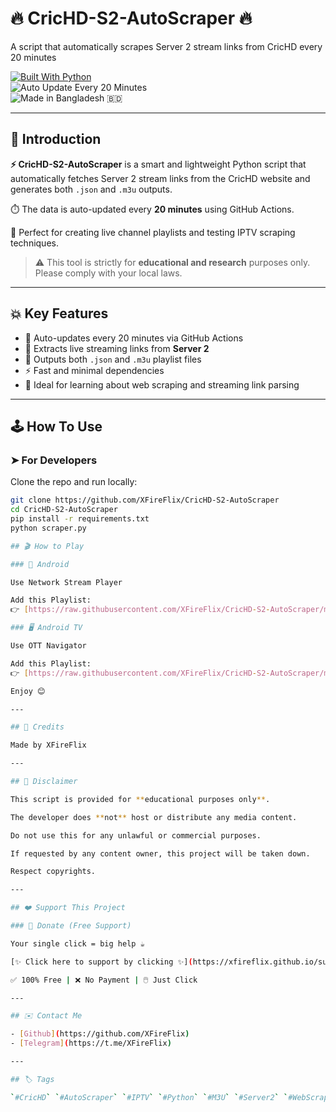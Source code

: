 # 🔥 CricHD-S2-AutoScraper 🔥

A script that automatically scrapes Server 2 stream links from CricHD every 20 minutes

[![Built With Python](https://img.shields.io/badge/Built_With-Python_3.8+-blue?style=flat-square)](https://www.python.org/)  
![Auto Update Every 20 Minutes](https://img.shields.io/badge/Auto_Update-Every_20_Minutes-brightgreen?style=flat-square)  
![Made in Bangladesh 🇧🇩](https://img.shields.io/badge/Made_in-Bangladesh_🇧🇩-green?style=flat-square)

---

## 📒 Introduction

**⚡ CricHD-S2-AutoScraper** is a smart and lightweight Python script that automatically fetches Server 2 stream links from the CricHD website and generates both `.json` and `.m3u` outputs.

⏱️ The data is auto-updated every **20 minutes** using GitHub Actions.

🎯 Perfect for creating live channel playlists and testing IPTV scraping techniques.

> ⚠️ This tool is strictly for **educational and research** purposes only. Please comply with your local laws.

---

## 💥 Key Features

- 🔄 Auto-updates every 20 minutes via GitHub Actions  
- 🔎 Extracts live streaming links from **Server 2**  
- 🧾 Outputs both `.json` and `.m3u` playlist files  
- ⚡ Fast and minimal dependencies  
- 📁 Ideal for learning about web scraping and streaming link parsing  

---

## 🕹️ How To Use

### ➤ For Developers

Clone the repo and run locally:

```bash
git clone https://github.com/XFireFlix/CricHD-S2-AutoScraper
cd CricHD-S2-AutoScraper
pip install -r requirements.txt
python scraper.py

## 🎬 How to Play

### 📱 Android

Use Network Stream Player

Add this Playlist:  
👉 [https://raw.githubusercontent.com/XFireFlix/CricHD-S2-AutoScraper/main/crichd_s2_playlist.m3u](https://raw.githubusercontent.com/XFireFlix/CricHD-S2-AutoScraper/main/crichd_s2_playlist.m3u)

### 🖥️ Android TV

Use OTT Navigator

Add this Playlist:  
👉 [https://raw.githubusercontent.com/XFireFlix/CricHD-S2-AutoScraper/main/crichd_s2_playlist.m3u](https://raw.githubusercontent.com/XFireFlix/CricHD-S2-AutoScraper/main/crichd_s2_playlist.m3u)

Enjoy 😊

---

## 🚬 Credits

Made by XFireFlix

---

## 📝 Disclaimer

This script is provided for **educational purposes only**.

The developer does **not** host or distribute any media content.

Do not use this for any unlawful or commercial purposes.

If requested by any content owner, this project will be taken down.

Respect copyrights.

---

## ❤️ Support This Project

### 🎁 Donate (Free Support)

Your single click = big help ☕

[✨ Click here to support by clicking ✨](https://xfireflix.github.io/support/)

✅ 100% Free | ❌ No Payment | 🖱️ Just Click

---

## ✉️ Contact Me

- [Github](https://github.com/XFireFlix)  
- [Telegram](https://t.me/XFireFlix)

---

## 🏷️ Tags

`#CricHD` `#AutoScraper` `#IPTV` `#Python` `#M3U` `#Server2` `#WebScraper`
